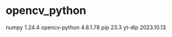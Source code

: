 # opencv_python
numpy               1.24.4
opencv-python       4.8.1.78
pip                 23.3
yt-dlp              2023.10.13

